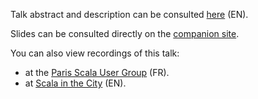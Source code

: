 Talk abstract and description can be consulted [here](./ABSTRACT_EN.md) (EN).

Slides can be consulted directly on the [companion site](https://nrinaudo.github.io/optics-from-the-ground-up/).

You can also view recordings of this talk:
* at the [Paris Scala User Group](https://www.youtube.com/watch?v=553LqpTmeRE) (FR).
* at [Scala in the City](https://www.youtube.com/watch?v=bL11qMk71ho) (EN).

